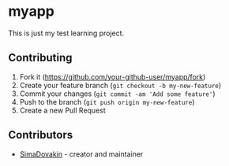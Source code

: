 # myapp

This is just my test learning project.


## Contributing

1. Fork it (<https://github.com/your-github-user/myapp/fork>)
2. Create your feature branch (`git checkout -b my-new-feature`)
3. Commit your changes (`git commit -am 'Add some feature'`)
4. Push to the branch (`git push origin my-new-feature`)
5. Create a new Pull Request

## Contributors

- [SimaDovakin](https://github.com/your-github-user) - creator and maintainer
